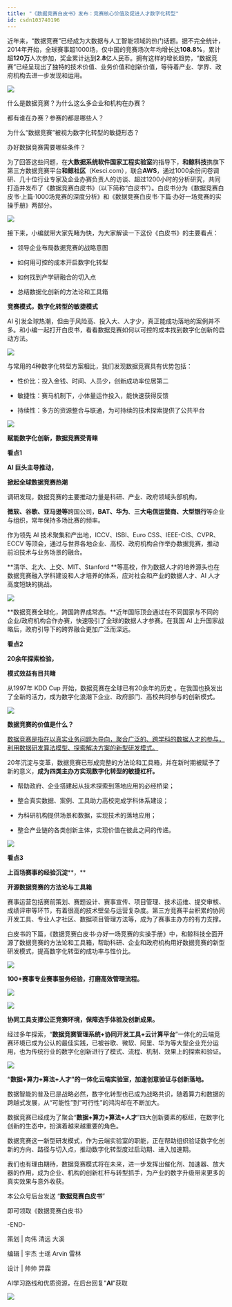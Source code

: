 ```yaml
---
title: "《数据竞赛白皮书》发布：竞赛核心价值及促进人才数字化转型"
id: csdn103740196
---
```


近年来，“数据竞赛”已经成为大数据与人工智能领域的热门话题。据不完全统计，2014年开始，全球赛事超1000场，仅中国的竞赛场次年均增长达**108.8%**，累计超**120万**人次参加，奖金累计达到**2.8**亿人民币。拥有这样的增长趋势，“数据竞赛”已经呈现出了独特的技术价值、业务价值和创新价值，等待着产业、学界、政府机构去进一步发现和运用。

![](../img/8659ef07180abc2135ec8149362a0006.png)

什么是数据竞赛？为什么这么多企业和机构在办赛？

都有谁在办赛？参赛的都是哪些人？

为什么“数据竞赛”被视为数字化转型的敏捷形态？

办好数据竞赛需要哪些条件？

为了回答这些问题，在**大数据系统软件国家工程实验室**的指导下，**和鲸科技**携旗下第三方数据竞赛平台**和鲸社区**（Kesci.com），联合**AWS**，通过1000余份问卷调研、几十位行业专家及企业办赛负责人的访谈、超过1200小时的分析研究，共同打造并发布了《数据竞赛白皮书》（以下简称“白皮书”）。白皮书分为《数据竞赛白皮书·上篇·1000场竞赛的深度分析》和《数据竞赛白皮书·下篇·办好一场竞赛的实操手册》两部分。

![](../img/d397bb3bc408821326e6310449f7bcaa.png)

接下来，小编就带大家先睹为快，为大家解读一下这份《白皮书》的主要看点：

*   领导企业布局数据竞赛的战略意图

*   如何用可控的成本开启数字化转型

*   如何找到产学研融合的切入点

*   总结数据化创新的方法论和工具箱

**竞赛模式，数字化转型的敏捷模式**

AI 引发全球热潮，但由于风险高、投入大、人才少，真正能成功落地的案例并不多。和小编一起打开白皮书，看看数据竞赛如何以可控的成本找到数字化创新的启动方法。

![](../img/88097160596e87cf0f61da6e33d158c0.png)

与常用的4种数字化转型方案相比，我们发现数据竞赛具有优势包括：

*   性价比：投入金钱、时间、人员少，创新成功率位居第二

*   敏捷性：赛马机制下，小体量运作投入，能快速获得反馈

*   持续性：多方的资源整合与联通，为可持续的技术探索提供了公共平台

![](../img/4e634dc7a6e45e90ff000b5b7d0d4996.png)

**赋能数字化创新，数据竞赛受青睐**

**看点1**

**AI 巨头主导推动，**

**掀起全球数据竞赛热潮**

调研发现，数据竞赛的主要推动力量是科研、产业、政府领域头部机构。

**微软、谷歌、亚马逊等**跨国公司，**BAT、华为**、**三大电信运营商、大型银行**等企业与组织，常年保持多场比赛的频率。

作为领先 AI 技术聚集和产出地，ICCV、ISBI、Euro CSS、IEEE-CIS、CVPR、ECCV 等顶会，通过与世界各地企业、高校、政府机构合作举办数据竞赛，推动前沿技术与业务场景的融合。

**清华、北大、上交、MIT、Stanford **等高校，作为数据人才的培养源头也在数据竞赛融入学科建设和人才培养的体系，应对社会和产业的数据人才、AI 人才高度短缺的挑战。

![](../img/68aab9ab0ad330420123dd299847eab7.png)

**数据竞赛全球化，跨国跨界成常态。**近年国际顶会通过在不同国家与不同的企业/政府机构合作办赛，快速吸引了全球的数据人才参赛。在我国 AI 上升国家战略后，政府引导下的跨界融合更加广泛而深远。

**看点2**

**20余年探索检验，**

**模式效益有目共睹**

从1997年 KDD Cup 开始，数据竞赛在全球已有20余年的历史 。在我国也换发出了全新的活力，成为数字化浪潮下企业、政府部门、高校共同参与的创新模式。

**![](../img/a5b3ec48c6ed4249b6eafc7100e2241e.png)**

**数据竞赛的价值是什么？**

[数据竞赛是指在以真实业务问题为导向，聚合广泛的、跨学科的数据人才的参与，利用数据研发算法模型、探索解决方案的新型研发模式。](https://mp.weixin.qq.com/s?__biz=MzU1Mjk3NTU0Mw%3D%3D&idx=1&mid=2247483875&scene=21&sn=b863e0aac4846f6e6c807bc2ada999df#wechat_redirect)

20年沉淀与变革，数据竞赛已形成完整的方法论和工具箱，并在新时期被赋予了新的意义，**成为四类主办方实现数字化转型的敏捷杠杆。**

*   帮助政府、企业搭建起从技术探索到落地应用的必经桥梁；

*   整合真实数据、案例、工具助力高校完成学科体系建设；

*   为科研机构提供场景和数据，实现技术的落地应用；

*   整合产业链的各类创新主体，实现价值在彼此之间的传递。

![](../img/fcfd7b926469c1fbcf3851ab71dffb56.png)

**看点3**

**上百场赛事的经验沉淀****，**

**开源数据竞赛的方法论与工具箱**

赛事运营包括赛前策划、赛题设计、赛事宣传、项目管理、技术运维、提交审核、成绩评审等环节，有着很高的技术壁垒与运营复杂度。第三方竞赛平台积累的协同开发工具、专业人才社区、数据项目管理方法等，成为了赛事主办方的有力支撑。

白皮书的下篇，《数据竞赛白皮书·办好一场竞赛的实操手册》中，和鲸科技全面开源了数据竞赛的方法论和工具箱，帮助科研、企业和政府机构用好数据竞赛的新型研发模式，提高数字化转型的成功率与性价比。

****![](../img/a5b3ec48c6ed4249b6eafc7100e2241e.png)****

**100+赛事专业赛事服务经验，打磨高效管理流程。**

![](../img/e74d6f2d95a01ce9221c072103195271.png)

****![](../img/a5b3ec48c6ed4249b6eafc7100e2241e.png)****

**协同工具支撑公正竞赛环境，保障选手体验及创新成果。**

经过多年探索，“**数据竞赛管理系统+协同开发工具+云计算平台**”一体化的云端竞赛环境已成为公认的最佳实践，已被谷歌、微软、阿里、华为等大型企业充分运用，也为传统行业的数字化创新进行了模式、流程、机制、效果上的探索和验证。

**![](../img/a5b3ec48c6ed4249b6eafc7100e2241e.png)**

**“数据+算力+算法+人才”的一体化云端实验室，加速创意验证与创新落地。**

数据智能的普及已是战略必然，数字化转型也已成为战略共识，随着算力和数据的跨越式发展，从“可能性”到“可行性”的鸿沟却在不断加大。

数据竞赛已经成为了聚合“**数据+算力+算法+人才**”四大创新要素的枢纽，在数字化创新的生态中，扮演着越来越重要的角色。

数据竞赛这一新型研发模式，作为云端实验室的职能，正在帮助组织验证数字化创新的方向、路径与切入点，推动数字化转型度过启动期、进入加速期。

我们也有理由期待，数据竞赛模式将在未来，进一步发挥出催化剂、加速器、放大器的作用，成为企业、机构的创新杠杆与转型抓手，为产业的数字升级带来更多的真实效果与意外收获。

本公众号后台发送 “**数据竞赛白皮书**”

即可领取《数据竞赛白皮书》

-END-

策划 | 向伟 清远 大溪

编辑 | 宇杰 士瑶 Arvin 雷林

设计 | 帅帅 羿霖

AI学习路线和优质资源，在后台回复"**AI**"获取

![](../img/18aae7d2cc6b7481f52ff4b05d80db1d.png)